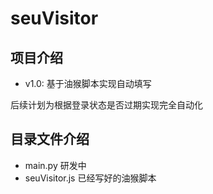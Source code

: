 # seuVisitor
## 项目介绍
* v1.0: 基于油猴脚本实现自动填写

后续计划为根据登录状态是否过期实现完全自动化

## 目录文件介绍
* main.py 研发中
* seuVisitor.js 已经写好的油猴脚本
